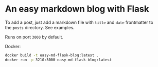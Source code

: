 # An easy markdown blog with Flask

To add a post, just add a markdown file with `title` and `date` frontmatter to the `posts` directory. See examples.

Runs on port `3000` by default.

Docker:
```sh
docker build -t easy-md-flask-blog:latest .
docker run -p 3210:3000 easy-md-flask-blog:latest
```